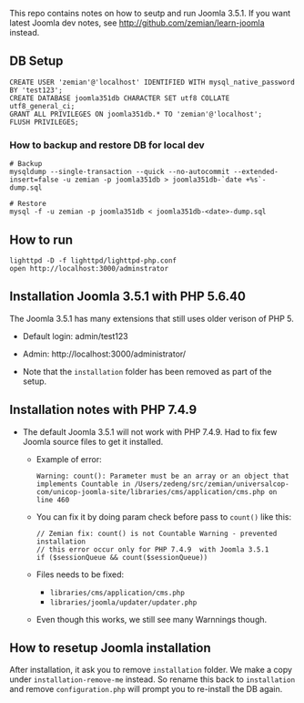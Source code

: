 This repo contains notes on how to seutp and run Joomla 3.5.1. If you want latest Joomla dev notes, see http://github.com/zemian/learn-joomla instead.

## DB Setup

```
CREATE USER 'zemian'@'localhost' IDENTIFIED WITH mysql_native_password BY 'test123';
CREATE DATABASE joomla351db CHARACTER SET utf8 COLLATE utf8_general_ci;
GRANT ALL PRIVILEGES ON joomla351db.* TO 'zemian'@'localhost';
FLUSH PRIVILEGES;
```

### How to backup and restore DB for local dev

```
# Backup
mysqldump --single-transaction --quick --no-autocommit --extended-insert=false -u zemian -p joomla351db > joomla351db-`date +%s`-dump.sql

# Restore
mysql -f -u zemian -p joomla351db < joomla351db-<date>-dump.sql
```

## How to run

```
lighttpd -D -f lighttpd/lighttpd-php.conf
open http://localhost:3000/adminstrator
```

## Installation Joomla 3.5.1 with PHP 5.6.40

The Joomla 3.5.1 has many extensions that still uses older verison of PHP 5.

* Default login: admin/test123

* Admin: http://localhost:3000/administrator/

* Note that the `installation` folder has been removed as part of the setup.


## Installation notes with PHP 7.4.9

* The default Joomla 3.5.1 will not work with PHP 7.4.9. Had to fix few Joomla source files to get it installed.
	
	- Example of error: 

		```
		Warning: count(): Parameter must be an array or an object that implements Countable in /Users/zedeng/src/zemian/universalcop-com/unicop-joomla-site/libraries/cms/application/cms.php on line 460
		```
	
	- You can fix it by doing param check before pass to `count()` like this:

		```
		// Zemian fix: count() is not Countable Warning - prevented installation
		// this error occur only for PHP 7.4.9  with Joomla 3.5.1
		if ($sessionQueue && count($sessionQueue))
		```

	- Files needs to be fixed:

		* `libraries/cms/application/cms.php`
		* `libraries/joomla/updater/updater.php`

	- Even though this works, we still see many Warnnings though.

## How to resetup Joomla installation

After installation, it ask you to remove `installation` folder. We make a copy under `installation-remove-me` instead. So rename this back to `installation` and remove `configuration.php` will prompt you to re-install the DB again.
